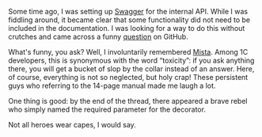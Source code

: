 ﻿Some time ago, I was setting up [Swagger](https://swagger.io) for the internal API. While I was fiddling around, it became clear that some functionality did not need to be included in the documentation. I was looking for a way to do this without crutches and came across a funny [question](https://github.com/tiangolo/full-stack-fastapi-couchbase/issues/10) on GitHub.

What's funny, you ask? Well, I involuntarily remembered [Mista](https://forum.mista.ru). Among 1C developers, this is synonymous with the word “toxicity”: if you ask anything there, you will get a bucket of slop by the collar instead of an answer. Here, of course, everything is not so neglected, but holy crap! These persistent guys who referring to the 14-page manual made me laugh a lot.

One thing is good: by the end of the thread, there appeared a brave rebel who simply named the required parameter for the decorator.

Not all heroes wear capes, I would say.